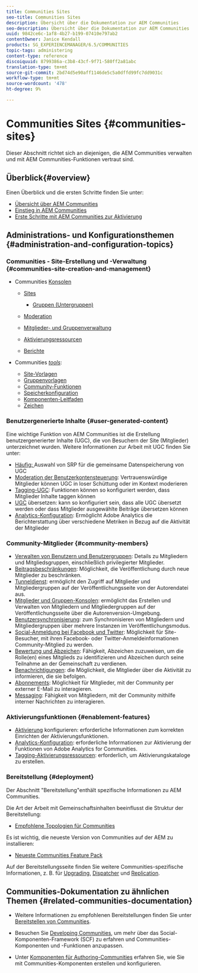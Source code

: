 ```yaml
---
title: Communities Sites
seo-title: Communities Sites
description: Übersicht über die Dokumentation zur AEM Communities
seo-description: Übersicht über die Dokumentation zur AEM Communities
uuid: 9842ce6c-1af8-4b27-b199-07410e797ab2
contentOwner: Janice Kendall
products: SG_EXPERIENCEMANAGER/6.5/COMMUNITIES
topic-tags: administering
content-type: reference
discoiquuid: 8799386a-c3b8-43cf-9f71-580ff2a81abc
translation-type: tm+mt
source-git-commit: 2bd74d5e90aff1146de5c5a0dffd99fc7dd9031c
workflow-type: tm+mt
source-wordcount: '478'
ht-degree: 9%

---
```



# Communities Sites {#communities-sites}

Dieser Abschnitt richtet sich an diejenigen, die AEM Communities verwalten und mit AEM Communities-Funktionen vertraut sind.

## Überblick{#overview}

Einen Überblick und die ersten Schritte finden Sie unter:

* [Übersicht über AEM Communities](overview.md)
* [Einstieg in AEM Communities](getting-started.md)
* [Erste Schritte mit AEM Communities zur Aktivierung](getting-started-enablement.md)

## Administrations- und Konfigurationsthemen {#administration-and-configuration-topics}

### Communities - Site-Erstellung und -Verwaltung {#communities-site-creation-and-management}

* Communities [Konsolen](consoles.md)

   * [Sites](sites-console.md)

      * [Gruppen (Untergruppen)](groups.md)
   * [Moderation](moderation.md)
   * [Mitglieder- und Gruppenverwaltung](members.md)
   * [Aktivierungsressourcen](resources.md)
   * [Berichte](reports.md)


* Communities [*tools*](tools.md):

   * [Site-Vorlagen](sites.md)
   * [Gruppenvorlagen](tools-groups.md)
   * [Community-Funktionen](functions.md)
   * [Speicherkonfiguration](srp-config.md)
   * [Komponenten-Leitfaden](components-guide.md)
   * [Zeichen](badges.md)


### Benutzergenerierte Inhalte {#user-generated-content}

Eine wichtige Funktion von AEM Communities ist die Erstellung benutzergenerierter Inhalte (UGC), die von Besuchern der Site (Mitglieder) unterzeichnet wurden. Weitere Informationen zur Arbeit mit UGC finden Sie unter:

* [Häufig: ](working-with-srp.md) Auswahl von SRP für die gemeinsame Datenspeicherung von UGC
* [Moderation der Benutzerkontensteuerung](moderate-ugc.md): Vertrauenswürdige Mitglieder können UGC in loser Schüttung oder im Kontext moderieren
* [Tagging-UGC](tag-ugc.md): Funktionen können so konfiguriert werden, dass Mitglieder Inhalte taggen können
* [UGC](translate-ugc.md) übersetzen: kann so konfiguriert sein, dass alle UGC übersetzt werden oder dass Mitglieder ausgewählte Beiträge übersetzen können
* [Analytics-Konfiguration](analytics.md): Ermöglicht Adobe Analytics die Berichterstattung über verschiedene Metriken in Bezug auf die Aktivität der Mitglieder

### Community-Mitglieder {#community-members}

* [Verwalten von Benutzern und Benutzergruppen](users.md): Details zu Mitgliedern und Mitgliedsgruppen, einschließlich privilegierter Mitglieder.
* [Beitragsbeschränkungen](limits.md): Möglichkeit, die Veröffentlichung durch neue Mitglieder zu beschränken.
* [Tunneldienst](deploy-communities.md#tunnel-service-on-author): ermöglicht den Zugriff auf Mitglieder und Mitgliedergruppen auf der Veröffentlichungsseite von der Autorendatei aus.
* [Mitglieder und Gruppen-Konsolen](members.md): ermöglicht das Erstellen und Verwalten von Mitgliedern und Mitgliedergruppen auf der Veröffentlichungsseite über die Autorenversion-Umgebung.
* [Benutzersynchronisierung](sync.md): zum Synchronisieren von Mitgliedern und Mitgliedergruppen über mehrere Instanzen im Veröffentlichungsmodus.
* [Social-Anmeldung bei Facebook und Twitter](social-login.md): Möglichkeit für Site-Besucher, mit ihren Facebook- oder Twitter-Anmeldeinformationen Community-Mitglied zu werden.
* [Bewertung und Abzeichen](implementing-scoring.md): Fähigkeit, Abzeichen zuzuweisen, um die Rolle(en) eines Mitglieds zu identifizieren und Abzeichen durch seine Teilnahme an der Gemeinschaft zu verdienen.
* [Benachrichtigungen](notifications.md): die Möglichkeit, die Mitglieder über die Aktivität zu informieren, die sie befolgen.
* [Abonnements](subscriptions.md): Möglichkeit für Mitglieder, mit der Community per externer E-Mail zu interagieren.
* [Messaging](messaging.md): Fähigkeit von Mitgliedern, mit der Community mithilfe interner Nachrichten zu interagieren.

### Aktivierungsfunktionen {#enablement-features}

* [Aktivierung](enablement.md) konfigurieren: erforderliche Informationen zum korrekten Einrichten der Aktivierungsfunktionen.
* [Analytics-Konfiguration](analytics.md): erforderliche Informationen zur Aktivierung der Funktionen von Adobe Analytics for Communities.
* [Tagging-Aktivierungsressourcen](tag-resources.md): erforderlich, um Aktivierungskataloge zu erstellen.

### Bereitstellung {#deployment}

Der Abschnitt &quot;Bereitstellung&quot;enthält spezifische Informationen zu AEM Communities.

Die Art der Arbeit mit Gemeinschaftsinhalten beeinflusst die Struktur der Bereitstellung:

* [Empfohlene Topologien für Communities](topologies.md)

Es ist wichtig, die neueste Version von Communities auf der AEM zu installieren:

* [Neueste Communities Feature Pack](deploy-communities.md#latestfeaturepack)

Auf der Bereitstellungsseite finden Sie weitere Communities-spezifische Informationen, z. B. für [Upgrading](upgrade.md), [Dispatcher](dispatcher.md) und [Replication](deploy-communities.md#replication-agents-on-author).

## Communities-Dokumentation zu ähnlichen Themen {#related-communities-documentation}

* Weitere Informationen zu empfohlenen Bereitstellungen finden Sie unter [Bereitstellen von Communities](deploy-communities.md).

* Besuchen Sie [Developing Communities](communities.md), um mehr über das Social-Komponenten-Framework (SCF) zu erfahren und Communities-Komponenten und -Funktionen anzupassen.

* Unter [Komponenten für Authoring-Communities](author-communities.md) erfahren Sie, wie Sie mit Communities-Komponenten erstellen und konfigurieren.
